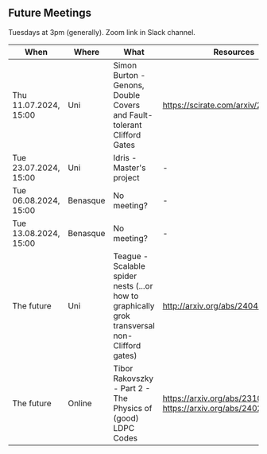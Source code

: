 ## Future Meetings

Tuesdays at 3pm (generally). Zoom link in Slack channel.

| When                  | Where    | What                                                                                          | Resources                                                          |
|-----------------------|----------|-----------------------------------------------------------------------------------------------|--------------------------------------------------------------------|
| Thu 11.07.2024, 15:00 | Uni      | Simon Burton - Genons, Double Covers and Fault-tolerant Clifford Gates                        | https://scirate.com/arxiv/2406.09951                               |
| Tue 23.07.2024, 15:00 | Uni      | Idris - Master's project                                                                      | -                                                                  |
| Tue 06.08.2024, 15:00 | Benasque | No meeting?                                                                                   | -                                                                  |
| Tue 13.08.2024, 15:00 | Benasque | No meeting?                                                                                   | -                                                                  |
| The future            | Uni      | Teague - Scalable spider nests (...or how to graphically grok transversal non-Clifford gates) | http://arxiv.org/abs/2404.07828                                    |
| The future            | Online   | Tibor Rakovszky - Part 2 - The Physics of (good) LDPC Codes                                   | https://arxiv.org/abs/2310.16032, https://arxiv.org/abs/2402.16831 |